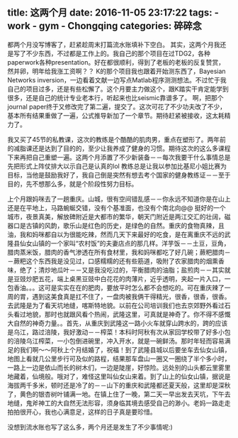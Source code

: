 title: 这两个月
date: 2016-11-05 23:17:22
tags:
    - work
    - gym
    - Chongqing
categories: 碎碎念
---

都两个月没写博客了，赶紧趁周末打篇流水账填补下空白。
其实，这两个月我还是写了不少东西，不过都是工作上的。我自己的那个项目在过TDG2，各种paperwork各种presentation。好在都很顺利，得到了老板的老板的反复赞赏，然并卵，明年给我涨工资啊？？
K的那个项目我也跟着开始测东西了，Bayesian Networks inversion，一边看着文献一边写点Matlab程序测测想法。不过忙于我自己的项目过多，还是有些松懈了。这个月要主力做这个，跟K踏实干肯定能学到很多，还是自己的统计专业老本行，听起来也比seismic靠谱多了。
啊，把那个journal paper终于又修改完了第二遍，提交了。这次可花了不少功夫改了不少，基本所有结果重做了一遍，公式推导新加了一个章节。期待赶紧被接收，这太耗精力了。

我又买了45节的私教课，这次的教练是个酷酷的肌肉男，重点在塑形了。两年前的减脂课还是达到了目的的，至少让我养成了健身的习惯。期待这次的这么多课程下来再把自己重塑一遍。这两个月添置了不少新装备－－每次我要干什么事情总是先把形式上阵仗排大以示自己是认真的lol 教练总是让我以参加比基尼小姐比赛为目标，当他是鼓励我好了，我自己倒是突然有想去考个国家的健身教练证－－至于目的，先不想那么多，就是个阶段性努力目标。

上个月跟妈咪去了一趟重庆。山城，很有空间错乱感－－你永远不知道你是在山上还是在平地上，马路蜿蜒交错，没有个基准面，也没有个南北向@@ 挺好的一个城市，夜景真美，解放碑附近是大都市的繁华，朝天门附近是两江交汇的壮阔，磁器口是古镇的风韵，歌乐山是红色的历史，是绿色的自然。重庆的食物真辣，且油，我和妈咪都自以为很能吃辣，然而几天下来最好的吃食，是在离重庆不远的武隆县仙女山镇的一个家叫“农村饭”的夫妻店点的那几样。洋芋饭－－土豆，豆角，腊肉蒸米饭，腊肉的香气渗透在所有食材里，我和妈咪都吃了好几碗；蕨粑腊肉－－蕨粑这个东西我是没见过，口感糯糯的还有些筋道，吸附了农家腊肉的烟熏香味，绝了；清炒地瓜叶－－又是我没吃过的，平衡腊肉的油脂；盐煎肉－－其实就是豆豉炒肥五花，端上桌黑豆豉中白花花的肉薄片，近乎透明，夹起一片入口，一包香油。。。这可是实实在在的肥肉，要放平时怎么都不会想吃的。可在重庆辣了一周的胃，遇到这美食真是扛不住了，一盘肉被我俩干得精光，很香，很香，很香。去武隆是为了看天坑地缝，喀斯特地貌。以前在公司培训我们也去京郊野外看过石头看过地貌，那时也就跟风看个热闹，武隆这里，可真就是神奇了。你不得不感慨大自然的神奇力量。。首先，从重庆到武隆这一路小火车就穿山跨水的，跨的应该是乌江，路过涪陵，我好激动－－榨菜！本科时阿秋有次从家回学校带了好多小包的涪陵乌江榨菜，一小包倒进碗里，冲入开水，就是一碗鲜汤。那时年轻而容易满足的我们啊～～阿秋上个月结婚了，祝福！到了武隆县城以后要坐车去仙女山镇，地图上看就几公里步行可及似的路程，结果那车盘山一圈又一圈绕了半个多小时，一路上一边是依山而长的树木们，一边是陡崖，好惊险。远处别的山头都云里雾里地藏着，仙境般。哦对了，难怪这里叫仙女山来着。到了山上的仙女山镇，据说是海拔两千多米，顿时还是冷了的－－山下的重庆和武隆都还夏天般，这里却是深秋了，黄色的银杏树叶铺满一地。在镇上住了一晚，第二天一早出发去天坑，下午去地缝，鬼斧神工的大自然无法形容，须身临其境去感受自己的渺小。老妈一路走走拍拍很开心，我也心满意足，这样的日子真是要珍惜。

没想到流水账也写了这么多，两个月还是发生了不少事情呢:)


